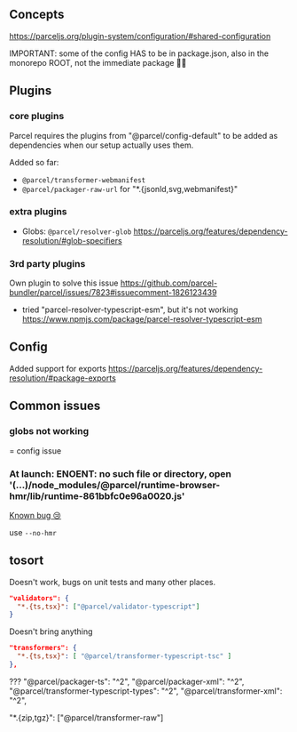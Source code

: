 


## Concepts

https://parceljs.org/plugin-system/configuration/#shared-configuration

IMPORTANT: some of the config HAS to be in package.json, also in the monorepo ROOT, not the immediate package 🤦‍♂️


## Plugins

### core plugins

Parcel requires the plugins from "@parcel/config-default" to be added as dependencies when our setup actually uses them.

Added so far:
* `@parcel/transformer-webmanifest`
* `@parcel/packager-raw-url` for "*.{jsonld,svg,webmanifest}"

### extra plugins

* Globs: `@parcel/resolver-glob` https://parceljs.org/features/dependency-resolution/#glob-specifiers

### 3rd party plugins

Own plugin to solve this issue https://github.com/parcel-bundler/parcel/issues/7823#issuecomment-1826123439
* tried "parcel-resolver-typescript-esm", but it's not working https://www.npmjs.com/package/parcel-resolver-typescript-esm


## Config

Added support for exports https://parceljs.org/features/dependency-resolution/#package-exports



## Common issues

### globs not working
= config issue

### At launch: ENOENT: no such file or directory, open '(...)/node_modules/@parcel/runtime-browser-hmr/lib/runtime-861bbfc0e96a0020.js'

[Known bug 😢](https://github.com/parcel-bundler/parcel/issues/8181)

use `--no-hmr`



## tosort

Doesn't work, bugs on unit tests and many other places.
```json
"validators": {
  "*.{ts,tsx}": ["@parcel/validator-typescript"]
}
```

Doesn't bring anything
```json
"transformers": {
  "*.{ts,tsx}": [ "@parcel/transformer-typescript-tsc" ]
},
```

???
"@parcel/packager-ts": "^2",
"@parcel/packager-xml": "^2",
"@parcel/transformer-typescript-types": "^2",
"@parcel/transformer-xml": "^2",

"*.{zip,tgz}": ["@parcel/transformer-raw"]
